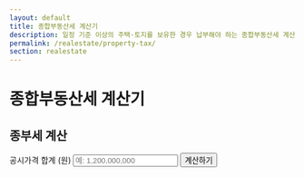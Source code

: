 ```yaml
---
layout: default
title: 종합부동산세 계산기
description: 일정 기준 이상의 주택·토지를 보유한 경우 납부해야 하는 종합부동산세 계산기입니다.
permalink: /realestate/property-tax/
section: realestate
---
```


# 종합부동산세 계산기

<div class="card" style="max-width:760px;margin:0 auto;">
  <form onsubmit="event.preventDefault();calcProperty();">
    <h2>종부세 계산</h2>
    <label>공시가격 합계 (원)
      <input type="text" id="value" oninput="formatNumberInput(this)" placeholder="예: 1,200,000,000">
    </label>
    <button class="btn">계산하기</button>
  </form>
  <div id="propResult" class="result-box"></div>
</div>

<script>
function calcProperty(){
  const v = getNumberValue('value');
  const deduction = 1200000000; // 기본 공제 (1.2억 = 예시)
  const base = Math.max(v - deduction, 0);

  let rate = 0;
  if(base <= 300000000) rate = 0.006;
  else if(base <= 600000000) rate = 0.008;
  else rate = 0.01;

  const tax = Math.round(base * rate);
  document.getElementById('propResult').innerHTML =
    `과세표준: <b>${base.toLocaleString()}</b> 원<br>
     적용 세율: <b>${(rate*100).toFixed(2)}%</b><br>
     예상 종부세: <b>${tax.toLocaleString()}</b> 원`;
  document.getElementById('propResult').classList.add("show");
}
</script>
